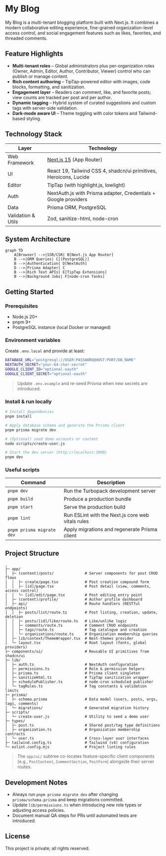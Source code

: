 # My Blog

My Blog is a multi-tenant blogging platform built with Next.js. It combines a modern collaborative editing experience, fine-grained organization-level access control, and social engagement features such as likes, favorites, and threaded comments.

## Feature Highlights

- **Multi-tenant roles** – Global administrators plus per-organization roles (Owner, Admin, Editor, Author, Contributor, Viewer) control who can publish or manage content.
- **Rich content authoring** – TipTap-powered editor with images, code blocks, formatting, and sanitization.
- **Engagement layer** – Readers can comment, like, and favorite posts; view counts are tracked per post and per author.
- **Dynamic tagging** – Hybrid system of curated suggestions and custom tags with server-side validation.
- **Dark-mode aware UI** – Theme toggling with color tokens and Tailwind-based styling.

## Technology Stack

| Layer | Technology |
| --- | --- |
| Web Framework | [Next.js 15](https://nextjs.org/) (App Router) |
| UI | React 19, Tailwind CSS 4, shadcn/ui primitives, Heroicons, Lucide |
| Editor | TipTap (with highlight.js, lowlight) |
| Auth | NextAuth.js with Prisma adapter, Credentials + Google providers |
| Data | Prisma ORM, PostgreSQL |
| Validation & Utils | Zod, sanitize-html, node-cron |

## System Architecture

```mermaid
graph TD
    A[Browser] -->|SSR/CSR| B[Next.js App Router]
    B -->|ORM Queries| C[(PostgreSQL)]
    B -->|Authentication| D[NextAuth]
    D -->|Prisma Adapter| C
    B -->|Rich Text APIs| E[TipTap Extensions]
    B -->|Background Jobs| F[node-cron Tasks]
```

## Getting Started

### Prerequisites

- Node.js 20+
- pnpm 9+
- PostgreSQL instance (local Docker or managed)

### Environment variables

Create `.env.local` and provide at least:

```bash
DATABASE_URL="postgresql://USER:PASSWORD@HOST:PORT/DB_NAME"
NEXTAUTH_SECRET="your-64-char-secret"
GOOGLE_CLIENT_ID="optional-oauth"
GOOGLE_CLIENT_SECRET="optional-oauth"
```

> Update `.env.example` and re-seed Prisma when new secrets are introduced.

### Install & run locally

```bash
# Install dependencies
pnpm install

# Apply database schema and generate the Prisma client
pnpm prisma migrate dev

# (Optional) seed demo accounts or content
node scripts/create-user.js

# Start the dev server (http://localhost:3000)
pnpm dev
```

### Useful scripts

| Command | Description |
| --- | --- |
| `pnpm dev` | Run the Turbopack development server |
| `pnpm build` | Produce a production bundle |
| `pnpm start` | Serve the production build |
| `pnpm lint` | Run ESLint with the Next.js core web vitals rules |
| `pnpm prisma migrate dev` | Apply migrations and regenerate Prisma client |

## Project Structure

```
.
├─ app/
│  ├─ (content)/posts/              # Server components for post CRUD flows
│  │  ├─ create/page.tsx            # Post creation compound form
│  │  ├─ [id]/page.tsx              # Post detail (view, comments, access control)
│  │  └─ [id]/edit/page.tsx         # Post editing entry point
│  ├─ (content)/profile/            # Author profile dashboard
│  ├─ api/                          # Route handlers (RESTful endpoints)
│  │  ├─ posts/list/route.ts        # Post listing, creation, update, deletion
│  │  ├─ posts/[id]/like/route.ts   # Like/unlike logic
│  │  ├─ comments/route.ts          # Comment CRUD endpoints
│  │  ├─ tags/route.ts              # Tag catalogue and creation
│  │  └─ organizations/route.ts     # Organization membership queries
│  ├─ lib/context/ThemeWrapper.tsx  # Next-themes provider
│  └─ layout.tsx                    # Root layout (fonts, global providers)
├─ components/ui/                   # Reusable UI primitives from shadcn/ui
├─ lib/
│  ├─ auth.ts                       # NextAuth configuration
│  ├─ permissions.ts                # Role & permission helpers
│  ├─ prisma.ts                     # Prisma client singleton
│  ├─ sanitizeHtml.ts               # TipTap sanitization wrapper
│  ├─ schedulePublisher.ts          # node-cron scheduled publisher
│  └─ tagRules.ts                   # Tag constants & validation limits
├─ prisma/
│  ├─ schema.prisma                 # Data model (users, posts, orgs, tags, comments)
│  └─ migrations/                   # Generated migration history
├─ scripts/
│  └─ create-user.js                # Utility to seed a demo user
├─ types/
│  ├─ post.ts                       # Shared post/tag type definitions
│  ├─ organization.ts               # Organization membership contracts
│  └─ user.ts                       # Cross-layer user interfaces
├─ tailwind.config.ts               # Tailwind (v4) configuration
└─ eslint.config.mjs                # Project linting rules
```

> The `app/ui/` subtree co-locates feature-specific client components (e.g., `PostContent`, `CommentSection`, `PostForm`) alongside their server routes.

## Development Notes

- Always run `pnpm prisma migrate dev` after changing `prisma/schema.prisma` and keep migrations committed.
- Update `lib/permissions.ts` when introducing new role types or adjusting access policies.
- Document manual QA steps for PRs until automated tests are introduced.

## License

This project is private; all rights reserved.
